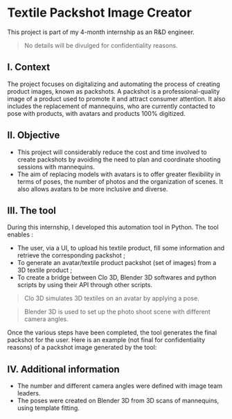 # Textile Packshot Image Creator
This project is part of my 4-month internship as an R&D engineer.
> No details will be divulged for confidentiality reasons. 

## I. Context
The project focuses on digitalizing and automating the process of creating product images, known as packshots. A packshot is a professional-quality image of a product used to promote it and attract consumer attention. It also includes the replacement of mannequins, who are currently contacted to pose with products, with avatars and products 100% digitized.

## II. Objective
- This project will considerably reduce the cost and time involved to create packshots by avoiding the need to plan and coordinate shooting sessions with mannequins.
- The aim of replacing models with avatars is to offer greater flexibility in terms of poses, the number of photos and the organization of scenes. It also allows avatars to be more inclusive and diverse.

## III. The tool
During this internship, I developed this automation tool in Python. The tool enables :
- The user, via a UI, to upload his textile product, fill some information and retrieve the corresponding packshot ;
- To generate an avatar/textile product packshot (set of images) from a 3D textile product ;
- To create a bridge between Clo 3D, Blender 3D softwares and python scripts by using their API through other scripts.

> Clo 3D simulates 3D textiles on an avatar by applying a pose.

> Blender 3D is used to set up the photo shoot scene with different camera angles.

Once the various steps have been completed, the tool generates the final packshot for the user. Here is an example (not final for confidentiality reasons) of a packshot image generated by the tool:

## IV. Additional information
- The number and different camera angles were defined with image team leaders.
- The poses were created on Blender 3D from 3D scans of mannequins, using template fitting.